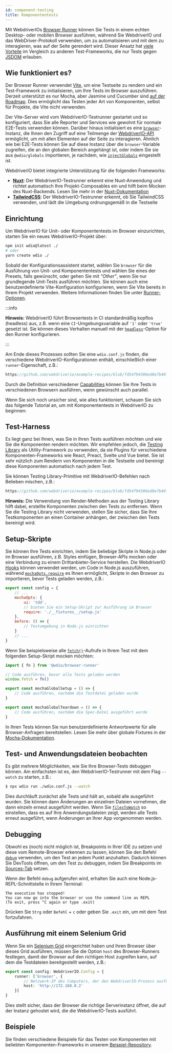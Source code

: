 ```yaml
---
id: component-testing
title: Komponententests
---
```


Mit WebdriverIOs [Browser Runner](/docs/runner#browser-runner) können Sie Tests in einem echten Desktop- oder mobilen Browser ausführen, während Sie WebdriverIO und das WebDriver-Protokoll verwenden, um zu automatisieren und mit dem zu interagieren, was auf der Seite gerendert wird. Dieser Ansatz hat [viele Vorteile](/docs/runner#browser-runner) im Vergleich zu anderen Test-Frameworks, die nur Tests gegen [JSDOM](https://www.npmjs.com/package/jsdom) erlauben.

## Wie funktioniert es?

Der Browser Runner verwendet [Vite](https://vitejs.dev/), um eine Testseite zu rendern und ein Test-Framework zu initialisieren, um Ihre Tests im Browser auszuführen. Derzeit unterstützt es nur Mocha, aber Jasmine und Cucumber sind [auf der Roadmap](https://github.com/orgs/webdriverio/projects/1). Dies ermöglicht das Testen jeder Art von Komponenten, selbst für Projekte, die Vite nicht verwenden.

Der Vite-Server wird vom WebdriverIO-Testrunner gestartet und so konfiguriert, dass Sie alle Reporter und Services wie gewohnt für normale E2E-Tests verwenden können. Darüber hinaus initialisiert es eine [`browser`](/docs/api/browser)-Instanz, die Ihnen den Zugriff auf eine Teilmenge der [WebdriverIO-API](/docs/api) ermöglicht, um mit allen Elementen auf der Seite zu interagieren. Ähnlich wie bei E2E-Tests können Sie auf diese Instanz über die `browser`-Variable zugreifen, die an den globalen Bereich angehängt ist, oder indem Sie sie aus `@wdio/globals` importieren, je nachdem, wie [`injectGlobals`](/docs/api/globals) eingestellt ist.

WebdriverIO bietet integrierte Unterstützung für die folgenden Frameworks:

- [__Nuxt__](https://nuxt.com/): Der WebdriverIO-Testrunner erkennt eine Nuxt-Anwendung und richtet automatisch Ihre Projekt-Composables ein und hilft beim Mocken des Nuxt-Backends. Lesen Sie mehr in der [Nuxt-Dokumentation](/docs/component-testing/vue#testing-vue-components-in-nuxt)
- [__TailwindCSS__](https://tailwindcss.com/): Der WebdriverIO-Testrunner erkennt, ob Sie TailwindCSS verwenden, und lädt die Umgebung ordnungsgemäß in die Testseite

## Einrichtung

Um WebdriverIO für Unit- oder Komponententests im Browser einzurichten, starten Sie ein neues WebdriverIO-Projekt über:

```bash
npm init wdio@latest ./
# oder
yarn create wdio ./
```

Sobald der Konfigurationsassistent startet, wählen Sie `browser` für die Ausführung von Unit- und Komponententests und wählen Sie eines der Presets, falls gewünscht, oder gehen Sie mit _"Other"_, wenn Sie nur grundlegende Unit-Tests ausführen möchten. Sie können auch eine benutzerdefinierte Vite-Konfiguration konfigurieren, wenn Sie Vite bereits in Ihrem Projekt verwenden. Weitere Informationen finden Sie unter [Runner-Optionen](/docs/runner#runner-options).

:::info

__Hinweis:__ WebdriverIO führt Browsertests in CI standardmäßig kopflos (headless) aus, z.B. wenn eine `CI`-Umgebungsvariable auf `'1'` oder `'true'` gesetzt ist. Sie können dieses Verhalten manuell mit der [`headless`](/docs/runner#headless)-Option für den Runner konfigurieren.

:::

Am Ende dieses Prozesses sollten Sie eine `wdio.conf.js` finden, die verschiedene WebdriverIO-Konfigurationen enthält, einschließlich einer `runner`-Eigenschaft, z.B.:

```ts reference useHTTPS runmeRepository="git@github.com:webdriverio/example-recipes.git" runmeFileToOpen="component-testing%2FREADME.md"
https://github.com/webdriverio/example-recipes/blob/fd54f94306ed8e7b40f967739164dfe4d6d76b41/wdio.comp.conf.js
```

Durch die Definition verschiedener [Capabilities](/docs/configuration#capabilities) können Sie Ihre Tests in verschiedenen Browsern ausführen, wenn gewünscht auch parallel.

Wenn Sie sich noch unsicher sind, wie alles funktioniert, schauen Sie sich das folgende Tutorial an, um mit Komponententests in WebdriverIO zu beginnen:

<LiteYouTubeEmbed
    id="5vp_3tGtnMc"
    title="Getting Started with Component Testing in WebdriverIO"
/>

## Test-Harness

Es liegt ganz bei Ihnen, was Sie in Ihren Tests ausführen möchten und wie Sie die Komponenten rendern möchten. Wir empfehlen jedoch, die [Testing Library](https://testing-library.com/) als Utility-Framework zu verwenden, da sie Plugins für verschiedene Komponenten-Frameworks wie React, Preact, Svelte und Vue bietet. Sie ist sehr nützlich zum Rendern von Komponenten in die Testseite und bereinigt diese Komponenten automatisch nach jedem Test.

Sie können Testing Library-Primitive mit WebdriverIO-Befehlen nach Belieben mischen, z.B.:

```js reference useHTTPS
https://github.com/webdriverio/example-recipes/blob/fd54f94306ed8e7b40f967739164dfe4d6d76b41/component-testing/svelte-example.js
```

__Hinweis:__ Die Verwendung von Render-Methoden aus der Testing Library hilft dabei, erstellte Komponenten zwischen den Tests zu entfernen. Wenn Sie die Testing Library nicht verwenden, stellen Sie sicher, dass Sie Ihre Testkomponenten an einen Container anhängen, der zwischen den Tests bereinigt wird.

## Setup-Skripte

Sie können Ihre Tests einrichten, indem Sie beliebige Skripte in Node.js oder im Browser ausführen, z.B. Styles einfügen, Browser-APIs mocken oder eine Verbindung zu einem Drittanbieter-Service herstellen. Die WebdriverIO [Hooks](/docs/configuration#hooks) können verwendet werden, um Code in Node.js auszuführen, während [`mochaOpts.require`](/docs/frameworks#require) es Ihnen ermöglicht, Skripte in den Browser zu importieren, bevor Tests geladen werden, z.B.:

```js wdio.conf.js
export const config = {
    // ...
    mochaOpts: {
        ui: 'tdd',
        // bieten Sie ein Setup-Skript zur Ausführung im Browser
        require: './__fixtures__/setup.js'
    },
    before: () => {
        // Testumgebung in Node.js einrichten
    }
    // ...
}
```

Wenn Sie beispielsweise alle [`fetch()`](https://developer.mozilla.org/en-US/docs/Web/API/fetch)-Aufrufe in Ihrem Test mit dem folgenden Setup-Skript mocken möchten:

```js ./fixtures/setup.js
import { fn } from '@wdio/browser-runner'

// Code ausführen, bevor alle Tests geladen werden
window.fetch = fn()

export const mochaGlobalSetup = () => {
    // Code ausführen, nachdem die Testdatei geladen wurde
}

export const mochaGlobalTeardown = () => {
    // Code ausführen, nachdem die Spec-Datei ausgeführt wurde
}

```

In Ihren Tests können Sie nun benutzerdefinierte Antwortswerte für alle Browser-Anfragen bereitstellen. Lesen Sie mehr über globale Fixtures in der [Mocha-Dokumentation](https://mochajs.org/#global-fixtures).

## Test- und Anwendungsdateien beobachten

Es gibt mehrere Möglichkeiten, wie Sie Ihre Browser-Tests debuggen können. Am einfachsten ist es, den WebdriverIO-Testrunner mit dem Flag `--watch` zu starten, z.B.:

```sh
$ npx wdio run ./wdio.conf.js --watch
```

Dies durchläuft zunächst alle Tests und hält an, sobald alle ausgeführt wurden. Sie können dann Änderungen an einzelnen Dateien vornehmen, die dann einzeln erneut ausgeführt werden. Wenn Sie [`filesToWatch`](/docs/configuration#filestowatch) so einstellen, dass es auf Ihre Anwendungsdateien zeigt, werden alle Tests erneut ausgeführt, wenn Änderungen an Ihrer App vorgenommen werden.

## Debugging

Obwohl es (noch) nicht möglich ist, Breakpoints in Ihrer IDE zu setzen und diese vom Remote-Browser erkennen zu lassen, können Sie den Befehl [`debug`](/docs/api/browser/debug) verwenden, um den Test an jedem Punkt anzuhalten. Dadurch können Sie DevTools öffnen, um den Test zu debuggen, indem Sie Breakpoints im [Sources-Tab](https://buddy.works/tutorials/debugging-javascript-efficiently-with-chrome-devtools) setzen.

Wenn der Befehl `debug` aufgerufen wird, erhalten Sie auch eine Node.js-REPL-Schnittstelle in Ihrem Terminal:

```
The execution has stopped!
You can now go into the browser or use the command line as REPL
(To exit, press ^C again or type .exit)
```

Drücken Sie `Strg` oder `Befehl` + `c` oder geben Sie `.exit` ein, um mit dem Test fortzufahren.

## Ausführung mit einem Selenium Grid

Wenn Sie ein [Selenium Grid](https://www.selenium.dev/documentation/grid/) eingerichtet haben und Ihren Browser über dieses Grid ausführen, müssen Sie die Option `host` des Browser-Runners festlegen, damit der Browser auf den richtigen Host zugreifen kann, auf dem die Testdateien bereitgestellt werden, z.B.:

```ts title=wdio.conf.ts
export const config: WebdriverIO.Config = {
    runner: ['browser', {
        // Netzwerk-IP des Computers, der den WebdriverIO-Prozess ausführt
        host: 'http://172.168.0.2'
    }]
}
```

Dies stellt sicher, dass der Browser die richtige Serverinstanz öffnet, die auf der Instanz gehostet wird, die die WebdriverIO-Tests ausführt.

## Beispiele

Sie finden verschiedene Beispiele für das Testen von Komponenten mit beliebten Komponenten-Frameworks in unserem [Beispiel-Repository](https://github.com/webdriverio/component-testing-examples).